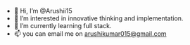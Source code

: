 - 👋 Hi, I’m @Arushii15
- 👀 I’m interested in innovative thinking and implementation.
- 🌱 I’m currently learning full stack.
- 📫 you  can email me on arushikumar015@gmail.com

<!---
Arushii15/Arushii15 is a ✨ special ✨ repository because its `README.md` (this file) appears on your GitHub profile.
You can click the Preview link to take a look at your changes.
--->

